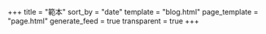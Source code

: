 +++
title = "範本"
sort_by = "date"
template = "blog.html"
page_template = "page.html"
generate_feed = true
transparent = true
+++
